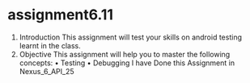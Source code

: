 # assignment6.11
1. Introduction
This assignment will test your skills on android testing learnt in the class.
2. Objective
This assignment will help you to master the following concepts:
• Testing
• Debugging
I have Done this Assignment in Nexus_6_API_25
